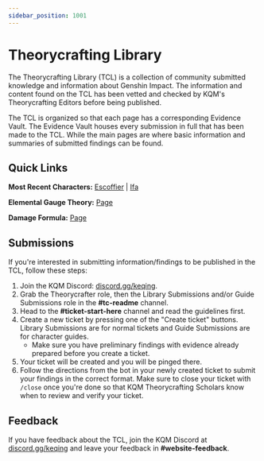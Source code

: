 ```yaml
---
sidebar_position: 1001
---
```


# Theorycrafting Library

The Theorycrafting Library (TCL) is a collection of community submitted knowledge and information about Genshin Impact. The information and content found on the TCL has been vetted and checked by KQM's Theorycrafting Editors before being published.

The TCL is organized so that each page has a corresponding Evidence Vault. The Evidence Vault houses every submission in full that has been made to the TCL. While the main pages are where basic information and summaries of submitted findings can be found.

## Quick Links

**Most Recent Characters:** [Escoffier](/characters/cryo/escoffier.md) | [Ifa](/characters/anemo/ifa.md)

**Elemental Gauge Theory:** [Page](/combat-mechanics/elemental-effects/elemental-gauge-theory)

**Damage Formula:** [Page](/combat-mechanics/damage/damage-formula)

## Submissions

If you're interested in submitting information/findings to be published in the TCL, follow these steps:

1. Join the KQM Discord: [discord.gg/keqing](https://discord.com/invite/keqing).
2. Grab the Theorycrafter role, then the Library Submissions and/or Guide Submissions role in the **#tc-readme** channel.
3. Head to the **#ticket-start-here** channel and read the guidelines first.
4. Create a new ticket by pressing one of the "Create ticket" buttons. Library Submissions are for normal tickets and Guide Submissions are for character guides.
   * Make sure you have preliminary findings with evidence already prepared before you create a ticket.
5. Your ticket will be created and you will be pinged there.
6. Follow the directions from the bot in your newly created ticket to submit your findings in the correct format. Make sure to close your ticket with `/close` once you're done so that KQM Theorycrafting Scholars know when to review and verify your ticket.

## Feedback

If you have feedback about the TCL, join the KQM Discord at [discord.gg/keqing](https://discord.com/invite/keqing) and leave your feedback in **#website-feedback**.

